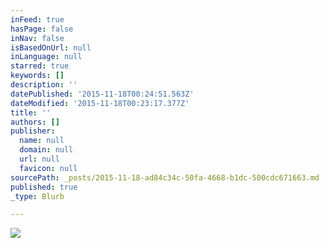 ```yaml
---
inFeed: true
hasPage: false
inNav: false
isBasedOnUrl: null
inLanguage: null
starred: true
keywords: []
description: ''
datePublished: '2015-11-18T00:24:51.563Z'
dateModified: '2015-11-18T00:23:17.377Z'
title: ''
authors: []
publisher:
  name: null
  domain: null
  url: null
  favicon: null
sourcePath: _posts/2015-11-18-ad84c34c-50fa-4668-b1dc-500cdc671663.md
published: true
_type: Blurb

---
```

![](https://the-grid-user-content.s3-us-west-2.amazonaws.com/4c618720-6d07-41df-b3c1-0d0d358c3cb1.jpg)